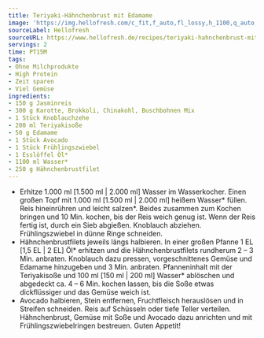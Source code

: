 ```yaml
---
title: Teriyaki-Hähnchenbrust mit Edamame
image: 'https://img.hellofresh.com/c_fit,f_auto,fl_lossy,h_1100,q_auto,w_2600/hellofresh_s3/image/teriyaki-hahnchenbrust-mit-edamame-6c845aa2.jpg'
sourceLabel: Hellofresh
sourceURL: https://www.hellofresh.de/recipes/teriyaki-hahnchenbrust-mit-edamame-63171dc5175e7b29d50ca05a
servings: 2
time: PT15M
tags:
- Ohne Milchprodukte
- High Protein
- Zeit sparen
- Viel Gemüse
ingredients:
- 150 g Jasminreis
- 300 g Karotte, Brokkoli, Chinakohl, Buschbohnen Mix
- 1 Stück Knoblauchzehe
- 200 ml Teriyakisoße
- 50 g Edamame
- 1 Stück Avocado
- 1 Stück Frühlingszwiebel
- 1 Esslöffel Öl*
- 1100 ml Wasser*
- 250 g Hähnchenbrustfilet
---
```


- Erhitze 1.000 ml [1.500 ml | 2.000 ml] Wasser im Wasserkocher. Einen großen Topf mit 1.000 ml [1.500 ml | 2.000 ml] heißem Wasser\* füllen. Reis hineinrühren und leicht salzen\*. Beides zusammen zum Kochen bringen und 10 Min. kochen, bis der Reis weich genug ist. Wenn der Reis fertig ist, durch ein Sieb abgießen.  Knoblauch abziehen.  Frühlingszwiebel in dünne Ringe schneiden.
- Hähnchenbrustfilets jeweils längs halbieren. In einer großen Pfanne 1 EL [1,5 EL | 2 EL] Öl\* erhitzen und die Hähnchenbrustfilets rundherum 2 – 3 Min. anbraten.  Knoblauch dazu pressen, vorgeschnittenes Gemüse und Edamame hinzugeben und 3 Min. anbraten.  Pfanneninhalt mit der Teriyakisoße und 100 ml [150 ml | 200 ml] Wasser\* ablöschen und abgedeckt ca. 4 – 6 Min. kochen lassen, bis die Soße etwas dickflüssiger und das Gemüse weich ist.
- Avocado halbieren, Stein entfernen, Fruchtfleisch herauslösen und in Streifen schneiden.  Reis auf Schüsseln oder tiefe Teller verteilen. Hähnchenbrust, Gemüse mit Soße und Avocado dazu anrichten und mit Frühlingszwiebelringen bestreuen.  Guten Appetit!
